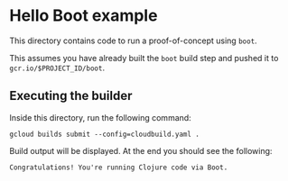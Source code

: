 # Hello Boot example

This directory contains code to run a proof-of-concept using `boot`.

This assumes you have already built the `boot` build step and pushed it to
`gcr.io/$PROJECT_ID/boot`.

## Executing the builder

Inside this directory, run the following command:

```
gcloud builds submit --config=cloudbuild.yaml .
```

Build output will be displayed.  At the end you should see the following:

```
Congratulations! You're running Clojure code via Boot.
```

